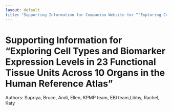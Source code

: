 ```yaml
---
layout: default
title: "Supporting Information for Companion Website for “'Exploring Cell Types and Biomarker Expression Levels in 23 Functional Tissue Units Across 10 Organs in the Human Reference Atlas'"
---
```


# Supporting Information for “Exploring Cell Types and Biomarker Expression Levels in 23 Functional Tissue Units Across 10 Organs in the Human Reference Atlas”
Authors: Supriya, Bruce, Andi, Ellen, KPMP team, EBI team,Libby, Rachel, Katy 
